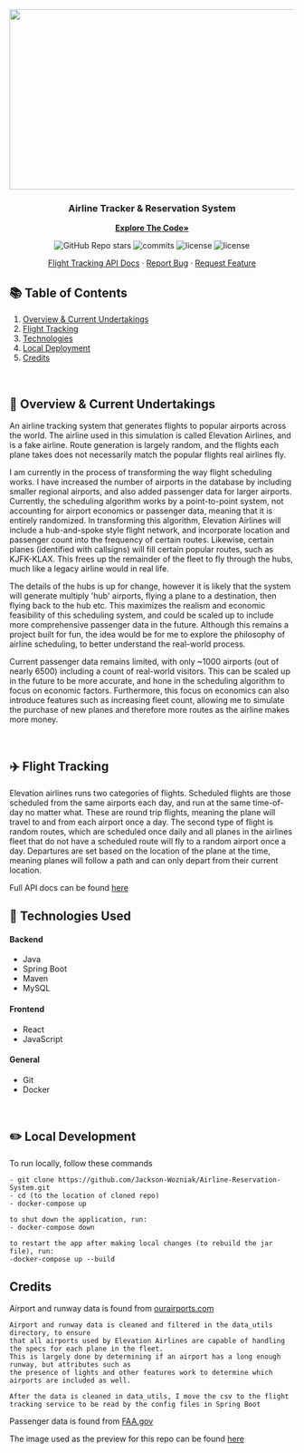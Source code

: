 <div align="center">
  <kbd> <img src="https://github.com/Jackson-Wozniak/Elevation-Airlines/assets/105665813/13133968-b09d-4036-b944-ac32a0c66a41" width="700" height="318"/> </kbd>
  

  <h3 align="center">Airline Tracker & Reservation System</h3>

  <a href="https://github.com/Jackson-Wozniak/Airline-Reservation-System/edit/main/backend"><strong>Explore The Code»</strong></a>
    </br>
    <p>
      <img alt="GitHub Repo stars" src="https://img.shields.io/github/stars/Jackson-Wozniak/Elevation-Airlines?style=plastic&color=green">
      <img src="https://img.shields.io/github/commit-activity/m/Jackson-Wozniak/Airline-Reservation-System" alt="commits" />
      <img src="https://img.shields.io/github/issues/Jackson-Wozniak/Airline-Reservation-System" alt="license" />
      <img src="https://img.shields.io/github/license/Jackson-Wozniak/Airline-Reservation-System" alt="license" />
    </p> 
    <a href="https://github.com/Jackson-Wozniak/Airline-Reservation-System/blob/main/backend/flight-tracking-service/flight-tracking-documentation.md">Flight Tracking API Docs</a>
    ·
    <a href="https://github.com/Jackson-Wozniak/Airline-Reservation-System/issues">Report Bug</a>
    ·
    <a href="https://github.com/Jackson-Wozniak/Airline-Reservation-System/issues">Request Feature</a>
</div>

## :books: Table of Contents

<ol>
    <li><a href="#features">Overview & Current Undertakings</a></li>
    <li><a href="#tracking">Flight Tracking</a></li>
    <li><a href="#technologies">Technologies</a></li>
    <li><a href="#local-dev">Local Deployment</a></li>
    <li><a href="#credits">Credits</a></li>
</ol>    

<br/> 
<!-- -------------------------------------------------------------------------------------------------------------------------------------------- -->

## 📓 Overview & Current Undertakings <a id="features"></a>
An airline tracking system that generates flights to popular airports across the world. The airline used in this simulation is called Elevation Airlines, and is a fake airline. Route generation is largely random, and the flights each plane takes does not necessarily match the popular flights real airlines fly.

I am currently in the process of transforming the way flight scheduling works. I have increased the number
    of airports in the database by including smaller regional airports, and also added passenger data
    for larger airports. Currently, the scheduling algorithm works by a point-to-point system, not
    accounting for airport economics or passenger data, meaning that it is entirely randomized.
    In transforming this algorithm, Elevation Airlines will include a hub-and-spoke style flight network,
    and incorporate location and passenger count into the frequency of certain routes. Likewise, certain
    planes (identified with callsigns) will fill certain popular routes, such as KJFK-KLAX. This frees
    up the remainder of the fleet to fly through the hubs, much like a legacy airline would in real life.

The details of the hubs is up for change, however it is likely that the system will generate multiply
    'hub' airports, flying a plane to a destination, then flying back to the hub etc. This maximizes the realism
    and economic feasibility of this scheduling system, and could be scaled up to include more comprehensive
    passenger data in the future. Although this remains a project built for fun, the idea would be
    for me to explore the philosophy of airline scheduling, to better understand the real-world process.

Current passenger data remains limited, with only ~1000 airports (out of nearly 6500) including a
    count of real-world visitors. This can be scaled up in the future to be more accurate, and
    hone in the scheduling algorithm to focus on economic factors. Furthermore, this focus on
    economics can also introduce features such as increasing fleet count, allowing me to
    simulate the purchase of new planes and therefore more routes as the airline makes more money.

<br>

## ✈️ Flight Tracking <a id="tracking"></a>
Elevation airlines runs two categories of flights. Scheduled flights are those scheduled from the same airports each day, and run at the same time-of-day no matter what. These are round trip flights, meaning the plane will travel to and from each airport once a day. The second type of flight is random routes, which are scheduled once daily and all planes in the airlines fleet that do not have a scheduled route will fly to a random airport once a day. Departures are set based on the location of the plane at the time, meaning planes will follow a path and can only depart from their current location.

Full API docs can be found <a href="https://github.com/Jackson-Wozniak/Elevation-Airlines/blob/main/backend/flight-tracking-service/flight-tracking-documentation.md" />here</a>

## 📱 Technologies Used <a id="technologies"></a>

#### Backend
- Java
- Spring Boot
- Maven
- MySQL

#### Frontend

- React
- JavaScript

#### General
- Git
- Docker

<br>

## ✏️ Local Development <a id="local-dev"></a>

To run locally, follow these commands

```
- git clone https://github.com/Jackson-Wozniak/Airline-Reservation-System.git
- cd (to the location of cloned repo)
- docker-compose up

to shut down the application, run:
- docker-compose down

to restart the app after making local changes (to rebuild the jar file), run:
-docker-compose up --build
```

## Credits <a id="credits"></a>

Airport and runway data is found from <a href="https://ourairports.com/data"/>ourairports.com</a>

    Airport and runway data is cleaned and filtered in the data_utils directory, to ensure
    that all airports used by Elevation Airlines are capable of handling the specs for each plane in the fleet.
    This is largely done by determining if an airport has a long enough runway, but attributes such as
    the presence of lights and other features work to determine which airports are included as well.

    After the data is cleaned in data_utils, I move the csv to the flight tracking service to be read by the config files in Spring Boot

Passenger data is found from <a href="https://www.faa.gov/airports/planning_capacity/passenger_allcargo_stats/passenger/cy23_all_enplanements">FAA.gov</a>

The image used as the preview for this repo can be found <a href="https://wallpaperaccess.com/full/254381.jpg" />here </a>
